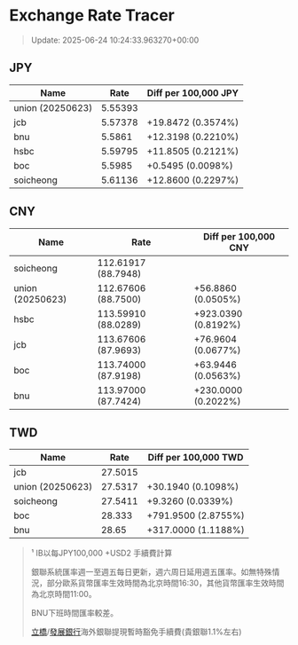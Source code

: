 # Exchange Rate Tracer

> Update: 2025-06-24 10:24:33.963270+00:00

## JPY

| Name             |    Rate | Diff per 100,000 JPY   |
|------------------|---------|------------------------|
| union (20250623) | 5.55393 |                        |
| jcb              | 5.57378 | +19.8472 (0.3574%)     |
| bnu              | 5.5861  | +12.3198 (0.2210%)     |
| hsbc             | 5.59795 | +11.8505 (0.2121%)     |
| boc              | 5.5985  | +0.5495 (0.0098%)      |
| soicheong        | 5.61136 | +12.8600 (0.2297%)     |

## CNY

| Name             | Rate                | Diff per 100,000 CNY   |
|------------------|---------------------|------------------------|
| soicheong        | 112.61917	(88.7948) |                        |
| union (20250623) | 112.67606	(88.7500) | +56.8860 (0.0505%)     |
| hsbc             | 113.59910	(88.0289) | +923.0390 (0.8192%)    |
| jcb              | 113.67606	(87.9693) | +76.9604 (0.0677%)     |
| boc              | 113.74000	(87.9198) | +63.9446 (0.0563%)     |
| bnu              | 113.97000	(87.7424) | +230.0000 (0.2022%)    |

## TWD

| Name             |    Rate | Diff per 100,000 TWD   |
|------------------|---------|------------------------|
| jcb              | 27.5015 |                        |
| union (20250623) | 27.5317 | +30.1940 (0.1098%)     |
| soicheong        | 27.5411 | +9.3260 (0.0339%)      |
| boc              | 28.333  | +791.9500 (2.8755%)    |
| bnu              | 28.65   | +317.0000 (1.1188%)    |


> ¹ IB以每JPY100,000 +USD2 手續費計算
>
> 銀聯系統匯率週一至週五每日更新，週六周日延用週五匯率。如無特殊情況，部分歐系貨幣匯率生效時間為北京時間16:30，其他貨幣匯率生效時間為北京時間11:00。
>
> BNU下班時間匯率較差。
>
> [立橋](https://www.wlbank.com.mo/uploads/ueditor/file/20181211/1544536513900230.pdf)/[發展銀行](https://www.mdb.com.mo/Service_Charges_20230728.pdf)海外銀聯提現暫時豁免手續費(貴銀聯1.1%左右)

